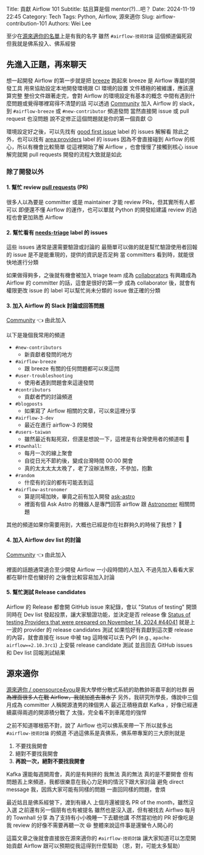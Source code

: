 Title: 貢獻 Airflow 101
Subtitle: 姑且算是個 mentor(?)...吧？
Date: 2024-11-19 22:45
Category: Tech
Tags: Python, Airflow, 源來適你
Slug: airflow-contribution-101
Authors: Wei Lee

至少在[源來適你的名單]上是有我的名字
雖然 `#airflow-技術討論` 這個頻道偏死寂
但我就是佛系投入、佛系經營

<!--more-->

## 先進入正題，再來聊天

想一起開發 Airflow 的第一步就是把 [breeze] 跑起來
breeze 是 Airflow 專屬的開發工具
用來協助設定本地開發環境跟 CI 環境的設置
文件積極的被維護，應該還算完整
整份文件跟著走完，會對 Airflow 的環境設定有基本的概念
中間有遇到什麼問題或覺得哪裡寫得不清楚的話
可以透過 [Community] 加入 Airflow 的 slack，到 `#airflow-breeze` 或 `#new-contributor` 頻道發問
當然直接開 issue 或 pull request 也沒問題
說不定修正這個問題就是你的第一個貢獻 😉

環境設定好之後，可以先找有 [good first issue] label 的 issues 解解看
除此之外，也可以找有 [area:providers] label 的 issues
因為不會直接碰到 Airflow 的核心，所以有機會比較簡單
從這裡開始了解 Airflow ，也會慢慢了接觸到核心
issue 解完就開 pull requests
開發的流程大致就是如此

### 除了開發以外
#### 1. 幫忙 review [pull requests] (PR)

很多人以為要是 committer 或是 maintainer 才能 review PRs，但其實所有人都可以
即便還不懂 Airflow 的運作，也可以單就 Python 的開發給建議
review 的過程也會更加熟悉 Airflow

#### 2. 幫忙看有 [needs-triage] label 的 issues

這些 issues 通常是還需要驗證或討論的
最簡單可以做的就是幫忙驗證使用者回報的 issue 是不是能重現的，提供的資訊是否足夠
當 committers 看到時，就能很快地進行分類

如果做得夠多，之後就有機會被加入 triage team 成為 [collaborators]
有興趣成為 Airflow 的 committer 的話，這會是很好的第一步
成為 collaborator 後，就會有權限更改 issue 的 label
可以幫忙尚未分類的 issue 做正確的分類

#### 3. 加入 Airflow 的 Slack 討論或回答問題

[Community] 👈 由此加入

以下是幾個我常用的頻道

* `#new-contributors`
    * 新貢獻者發問的地方
* `#airflow-breeze`
    * 跟 breeze 有關的任何問題都可以來這問
* `#user-troubleshooting`
    * 使用者遇到問題會來這邊發問
* `#contributors`
    * 貢獻者們的討論頻道
* `#blogposts`
    * 如果寫了 Airflow 相關的文章，可以來這裡分享
* `#airflow-3-dev`
    * 最近在進行 airflow-3 的開發
* `#users-taiwan`
    * 雖然最近有點死寂，但還是想說一下，這裡是有台灣使用者的頻道啦 🥲
* `#townhall`:
    * 每月一次的線上聚會
    * 自從日光不節約後，變成台灣時間 00:00 開會
    * 真的太太太太太晚了，老了沒辦法熬夜，不參加，抱歉
* `#random`
    * 什麼有的沒的都有可能丟到這
* `#airflow-astronomer`
    * 算是同場加映，畢竟之前有加入開發 [ask-astro]
    * 裡面有個 Ask Astro 的機器人是專門回答 airflow 跟 [Astronomer] 相關問題

其他的頻道如果你需要用到，大概也已經是你在社群夠久的時候了我想？ 🤔

#### 4. 加入 Airflow dev list 的討論

[Community] 👈 由此加入

裡面的話題通常適合至少開發 Airflow 一小段時間的人加入
不過先加入看看大家都在聊什麼也蠻好的
之後會比較容易加入討論

#### 5. 幫忙測試 Release candidates

Airflow 的 Release 都會開 GitHub issue 來紀錄，會以 "Status of testing" 開頭
同時在 Dev list 發起投票，讓大家驗證功能，並決定是否 release
像 [Status of testing Providers that were prepared on November 14, 2024 #44041] 就是上一波的 provider 的 release candidates 測試
如果恰好有貢獻到這次要 release 的內容，就會直接在 issue 中被 tag
這時候可以去 PyPI (e.g., `apache-airflow==2.10.3rc1`) 上安裝 release candidate 測試
並且回去 GitHub issues 和 Dev list 回報測試結果

## 源來適你
[源來適你 / opensource4you]是我大學修分散式系統的助教帥哥嘉平創的社群
~~因為裡面很多人在戰 Airflow，我就加進去潛水了~~
另外，我研究所學長，傳說中三個月成為 committer
人稱開源渣男的辣個男人
最近正積極貢獻 Kafka ，好像已經連續贏得兩週的開源積分戰了
太強，完全看不到車尾燈的強悍

之前不知道哪根筋不對，說了 Airflow 也可以佛系來帶一下
所以就多出 `#airflow-技術討論` 的頻道
不過這佛系是真佛系，佛系帶專案的三大原則就是

1. 不要找我開會
2. 絕對不要找我開會
3. **再說一次，絕對不要找我開會**

Kafka 還能每週開周會，真的是有夠拼的
我無法
真的無法
真的是不要開會
但有問題丟上來頻道，我都很樂意在我心力足夠的情況下跟大家討論
避免 direct message 我，因爲大家可能有同樣的問題
一直回同樣的問題，會煩

最近姑且是佛系經營下，渡到有緣人
上個月還被提名 PR of the month，雖然沒入選
之前還有另一個朋有也有被提名
雖然也是沒入選，但有被找去 Airflwo 每月的 Townhall 分享
為了支持有小小晚睡一下去聽他講
不然當初他的 PR 好像吃是我 review 的好像不需要再聽一次 😆
整體來說這件事是還蠻令人開心的

這篇文章之後就會直接放在源來適你的 `#airflow-技術討論`
讓大家知道可以怎麼開始貢獻 Airflow 跟可以預期從我這得到什麼幫助
（恩，對，可能太多幫助）

[源來適你的名單]: https://github.com/opensource4you/readme/blob/24bc45fb88e6ebc38deb5e20533f3eef2752ba96/README.md?plain=1#L51-L55
[breeze]: https://github.com/apache/airflow/tree/main/dev/breeze/doc
[Community]: https://airflow.apache.org/community/
[good first issue]: https://github.com/apache/airflow/issues?q=is%3Aopen+is%3Aissue+label%3A%22good+first+issue%22
[area:providers]: https://github.com/apache/airflow/issues?q=is%3Aopen+is%3Aissue+label%3Aarea%3Aproviders+
[pull requests]: https://github.com/apache/airflow/pulls
[needs-triage]: https://github.com/apache/airflow/issues?q=is%3Aissue+is%3Aopen+label%3Aneeds-triage
[collaborators]: https://github.com/apache/airflow/blob/24811f729f0e20dfff1be9afa8bf4a60b44fe628/.asf.yaml#L121
[ask-astro]: https://github.com/astronomer/ask-astro
[Astronomer]: https://www.astronomer.io/
[Status of testing Providers that were prepared on November 14, 2024 #44041]: https://github.com/apache/airflow/issues/44041
[源來適你 / opensource4you]: https://www.facebook.com/opensource4you
